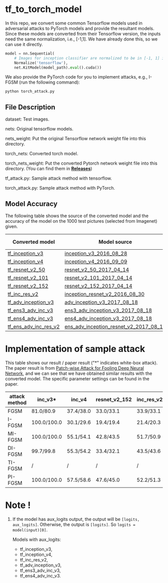 # tf_to_torch_model 

In this repo, we convert some common Tensorflow models used in adversarial attacks to PyTorch models and provide the resultant models. 
Since these models are converted from their Tensorflow version, the inputs need the same normalization, i.e., [-1,1]. We have already done this, so we can use it directly.
```python
model = nn.Sequential(
    # Images for inception classifier are normalized to be in [-1, 1] interval.
    Normalize('tensorflow'), 
    net.KitModel(model_path).eval().cuda())
```
We also provide the PyTorch code for you to implement attacks, e.g., I-FGSM (run the following command):
```python
python torch_attack.py
````


## File Description

dataset: Test images.

nets: Original tensorflow models.

nets_weight: Put the original Tensorflow network weight file into this directory.

torch_nets: Converted torch model. 

torch_nets_weight: Put the converted Pytorch network weight file into this directory. (You can find them in **[Releases](https://github.com/ylhz/tf_to_pytorch_model/releases)**)

tf_attack.py: Sample attack method with tensorflow.

torch_attack.py: Sample attack method with PyTorch.

##  Model Accuracy

The following table shows the source of the converted model and the accuracy of the model on the 1000 test pictures (selected from Imagenet) given.

| Converted model                                         | Model source | torch Accuracy(%) | tf Accuracy(%) | input size |
| ------------------------------------------------------------ | ------------ | ------------------------------------------------------------ | ------------------------------------------------------------ | ------------------------------------------------------------ |
| [tf_inception_v3](https://github.com/ylhz/tf_to_pytorch_model/releases/download/v1.0/tf_inception_v3.npy) | [inception_v3_2016_08_28](https://github.com/tensorflow/models/tree/master/research/slim#pre-trained-models) | 96.20 | 96.20 | 299*299 |
| [tf_inception_v4](https://github.com/ylhz/tf_to_pytorch_model/releases/download/v1.0/tf_inception_v4.npy) | [inception_v4_2016_09_09](https://github.com/tensorflow/models/tree/master/research/slim#pre-trained-models) | 97.40 | 97.40 | 299*299 |
|[tf_resnet_v2_50](https://github.com/ylhz/tf_to_pytorch_model/releases/download/v1.0/tf_resnet_v2_50.npy)|[resnet_v2_50_2017_04_14](https://github.com/tensorflow/models/tree/master/research/slim#pre-trained-models)|94.90|94.90|  299*299|
|[tf_resnet_v2_101](https://github.com/ylhz/tf_to_pytorch_model/releases/download/v1.0/tf_resnet_v2_101.npy)|[resnet_v2_101_2017_04_14](https://github.com/tensorflow/models/tree/master/research/slim#pre-trained-models)|96.30|96.30|  299*299|
|[tf_resnet_v2_152](https://github.com/ylhz/tf_to_pytorch_model/releases/download/v1.0/tf_resnet_v2_152.npy)|[resnet_v2_152_2017_04_14](https://github.com/tensorflow/models/tree/master/research/slim#pre-trained-models)| 95.80 | 95.80 | 299*299 |
| [tf_inc_res_v2](https://github.com/ylhz/tf_to_pytorch_model/releases/download/v1.0/tf_inc_res_v2.npy) |[inception_resnet_v2_2016_08_30](https://github.com/tensorflow/models/tree/master/research/slim#pre-trained-models)|99.80| 99.80 | 299*299 |
| [tf_adv_inception_v3](https://github.com/ylhz/tf_to_pytorch_model/releases/download/v1.0/tf_adv_inception_v3.npy) | [adv_inception_v3_2017_08_18](https://github.com/tensorflow/models/tree/archive/research/adv_imagenet_models#available-models) | 94.90 | 94.90 | 299*299 |
| [tf_ens3_adv_inc_v3](https://github.com/ylhz/tf_to_pytorch_model/releases/download/v1.0/tf_ens3_adv_inc_v3.npy) | [ens3_adv_inception_v3_2017_08_18](https://github.com/tensorflow/models/tree/archive/research/adv_imagenet_models#available-models) | 93.70 | 93.70 | 299*299 |
| [tf_ens4_adv_inc_v3](https://github.com/ylhz/tf_to_pytorch_model/releases/download/v1.0/tf_ens4_adv_inc_v3.npy) |  [ens4_adv_inception_v3_2017_08_18](https://github.com/tensorflow/models/tree/archive/research/adv_imagenet_models#available-models)  | 91.60 | 91.60 | 299*299 |
| [tf_ens_adv_inc_res_v2](https://github.com/ylhz/tf_to_pytorch_model/releases/download/v1.0/tf_ens_adv_inc_res_v2.npy) | [ens_adv_inception_resnet_v2_2017_08_18](https://github.com/tensorflow/models/tree/archive/research/adv_imagenet_models#available-models) | 97.60 | 97.60 | 299*299 |


# Implementation of sample attack

This table shows our result / paper result ("*" indicates white-box attack). The paper result is from [Patch-wise Attack for Fooling Deep Neural Network](http://arxiv.org/abs/2007.06765), and we can see that we have obtained similar results with the converted model. The specific parameter settings can be found in the paper. 



| attack method | inc_v3*       | inc_v4    | resnet_v2_152 | inc_res_v2 | ens3_adv_inc_v3 | ens4_adv_inc_v3 | ens_adv_inc_res_v2 |
| ------------- | ------------ | --------- | ------------- | ---------- | --------------- | --------------- | ------------------ |
| FGSM          | 81.0/80.9   | 37.4/38.0 | 33.0/33.1     | 33.9/33.1  | 16.9/16.8       | 15.7/15.8       | 8.2/8.3            |
| I-FGSM        | 100.0/100.0 | 30.1/29.6 | 19.4/19.4     | 21.4/20.3  | 12.0/11.7       | 12.4/12.1       | 5.5/5.5            |
| MI-FGSM       | 100.0/100.0 | 55.1/54.1 | 42.8/43.5     | 51.7/50.9  | 22.2/21.9       | 21.6/21.1       | 11.2/10.5          |
| DI-FGSM       | 99.7/99.8   | 55.3/54.2 | 33.4/32.1     | 43.5/43.6  | 15.9/15.0       | 16.4/16.2       | 8.6/7.1            |
| TI-FGSM       | /            | /         | /             | /          | 31.2/30.8       | 31.1/30.6       | 22.9/22.7          |
| PI-FGSM       | 100.0/100.0 | 57.5/58.6 | 47.6/45.0     | 52.2/51.3  | 38.4/39.3       | 39.0/39.5       | 28.0/28.8          |



# Note !

1. If the model has aux_logits output, the output will be ```[logits, aux_logits]```. Otherwise, the output is ```[logits]```. So ```logits = model(input)[0]```.

    Models with aux_logits: 

    * tf_inception_v3, 
    * tf_inception_v4, 
    * tf_inc_res_v2, 
    * tf_adv_inception_v3, 
    * tf_ens3_adv_inc_v3, 
    * tf_ens4_adv_inc_v3.

